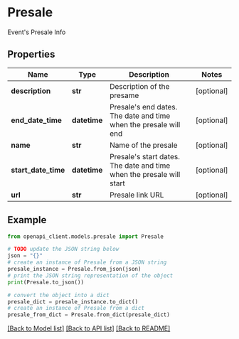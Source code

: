 # Presale

Event's Presale Info

## Properties

Name | Type | Description | Notes
------------ | ------------- | ------------- | -------------
**description** | **str** | Description of the presame | [optional] 
**end_date_time** | **datetime** | Presale&#39;s end dates. The date and time when the presale will end | [optional] 
**name** | **str** | Name of the presale | [optional] 
**start_date_time** | **datetime** | Presale&#39;s start dates. The date and time when the presale will start | [optional] 
**url** | **str** | Presale link URL | [optional] 

## Example

```python
from openapi_client.models.presale import Presale

# TODO update the JSON string below
json = "{}"
# create an instance of Presale from a JSON string
presale_instance = Presale.from_json(json)
# print the JSON string representation of the object
print(Presale.to_json())

# convert the object into a dict
presale_dict = presale_instance.to_dict()
# create an instance of Presale from a dict
presale_from_dict = Presale.from_dict(presale_dict)
```
[[Back to Model list]](../README.md#documentation-for-models) [[Back to API list]](../README.md#documentation-for-api-endpoints) [[Back to README]](../README.md)


